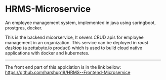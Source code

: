 # HRMS-Microservice
An employee management system, implemented in java using springboot, prostgres, docker. 

This is the backend micorservice, It severs CRUD apis for employee management in an organization. 
This service can be deployed in *roost desktop* (a zettabyte.io product) which is used to build cloud native applications with docker and kubernetes.

-------------------------
The front end part of this applciation is in the link bellow: 
https://github.com/harshup18/HRMS--Frontend-Microservice

